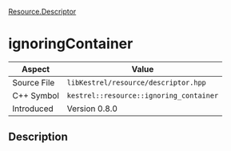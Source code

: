 [Resource.Descriptor](index.md)
# ignoringContainer
| Aspect | Value |
| --- | --- |
| Source File | `libKestrel/resource/descriptor.hpp` |
| C++ Symbol | `kestrel::resource::ignoring_container` |
| Introduced | Version 0.8.0 |
## Description
